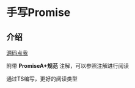# 手写Promise

## 介绍

[源码点我](https://github.com/web-liuyang/custom-promise)

附带 **PromiseA+规范** 注解，可以参照注解进行阅读

通过TS编写，更好的阅读类型
